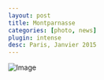 ```yaml
---
layout: post
title: Montparnasse
categories: [photo, news]
plugin: intense
desc: Paris, Janvier 2015
---
```


![Image](/assets/img/photography/montparnasse.jpg)
